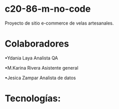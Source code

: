 # c20-86-m-no-code
Proyecto de sitio e-commerce de velas artesanales. 
# Colaboradores
•Ydania Laya
 Analista QA
 
•M.Karina Rivera
 Asistente general
 
•Jesica Zampar 
 Analista de datos
 # Tecnologías:

 
 
 
